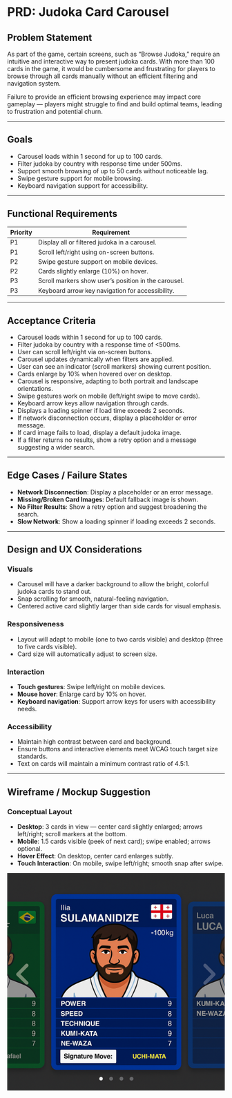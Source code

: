 # PRD: Judoka Card Carousel

## Problem Statement

As part of the game, certain screens, such as “Browse Judoka,” require an intuitive and interactive way to present judoka cards. With more than 100 cards in the game, it would be cumbersome and frustrating for players to browse through all cards manually without an efficient filtering and navigation system.

Failure to provide an efficient browsing experience may impact core gameplay — players might struggle to find and build optimal teams, leading to frustration and potential churn.

---

## Goals

- Carousel loads within 1 second for up to 100 cards.
- Filter judoka by country with response time under 500ms.
- Support smooth browsing of up to 50 cards without noticeable lag.
- Swipe gesture support for mobile browsing.
- Keyboard navigation support for accessibility.

---

## Functional Requirements

| Priority | Requirement |
|----------|-------------|
| P1       | Display all or filtered judoka in a carousel. |
| P1       | Scroll left/right using on-screen buttons. |
| P2       | Swipe gesture support on mobile devices. |
| P2       | Cards slightly enlarge (10%) on hover. |
| P3       | Scroll markers show user’s position in the carousel. |
| P3       | Keyboard arrow key navigation for accessibility. |

---

## Acceptance Criteria

- Carousel loads within 1 second for up to 100 cards.
- Filter judoka by country with a response time of <500ms.
- User can scroll left/right via on-screen buttons.
- Carousel updates dynamically when filters are applied.
- User can see an indicator (scroll markers) showing current position.
- Cards enlarge by 10% when hovered over on desktop.
- Carousel is responsive, adapting to both portrait and landscape orientations.
- Swipe gestures work on mobile (left/right swipe to move cards).
- Keyboard arrow keys allow navigation through cards.
- Displays a loading spinner if load time exceeds 2 seconds.
- If network disconnection occurs, display a placeholder or error message.
- If card image fails to load, display a default judoka image.
- If a filter returns no results, show a retry option and a message suggesting a wider search.

---

## Edge Cases / Failure States

- **Network Disconnection**: Display a placeholder or an error message.
- **Missing/Broken Card Images**: Default fallback image is shown.
- **No Filter Results**: Show a retry option and suggest broadening the search.
- **Slow Network**: Show a loading spinner if loading exceeds 2 seconds.

---

## Design and UX Considerations

### Visuals

- Carousel will have a darker background to allow the bright, colorful judoka cards to stand out.
- Snap scrolling for smooth, natural-feeling navigation.
- Centered active card slightly larger than side cards for visual emphasis.

### Responsiveness

- Layout will adapt to mobile (one to two cards visible) and desktop (three to five cards visible).
- Card size will automatically adjust to screen size.

### Interaction

- **Touch gestures**: Swipe left/right on mobile devices.
- **Mouse hover**: Enlarge card by 10% on hover.
- **Keyboard navigation**: Support arrow keys for users with accessibility needs.

### Accessibility

- Maintain high contrast between card and background.
- Ensure buttons and interactive elements meet WCAG touch target size standards.
- Text on cards will maintain a minimum contrast ratio of 4.5:1.

---

## Wireframe / Mockup Suggestion

### Conceptual Layout

- **Desktop**: 3 cards in view — center card slightly enlarged; arrows left/right; scroll markers at the bottom.
- **Mobile**: 1.5 cards visible (peek of next card); swipe enabled; arrows optional.
- **Hover Effect**: On desktop, center card enlarges subtly.
- **Touch Interaction**: On mobile, swipe left/right; smooth snap after swipe.

![Card Carousel Mockup](/design/mockups/mockupCardCarousel1.png)